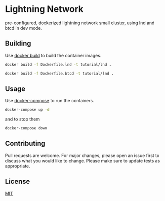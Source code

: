 # Lightning Network

pre-configured, dockerized lightning network small cluster, using lnd and btcd
in dev mode.

## Building

Use [docker build](https://docs.docker.com/engine/reference/commandline/build/) 
to build the container images.

```bash
docker build -f Dockerfile.lnd -t tutorial/lnd .
```

```bash
docker build -f Dockerfile.btcd -t tutorial/lnd .
```

## Usage

Use [docker-compose](https://docs.docker.com/compose/) to run the containers.

```bash
docker-compose up -d
```

and to stop them

```bash
docker-compose down
```

## Contributing
Pull requests are welcome. For major changes, please open an issue first to discuss what you would like to change.
Please make sure to update tests as appropriate.

## License
[MIT](https://choosealicense.com/licenses/mit/)
